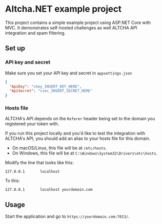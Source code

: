 # Altcha.NET example project

This project contains a simple example project using ASP.NET Core with MVC.
It demonstrates self-hosted challenges as well ALTCHA API integration and spam filtering.

## Set up

### API key and secret

Make sure you set your API key and secret in `appsettings.json`

```json
{
  "ApiKey": "ckey_INSERT_KEY_HERE",
  "ApiSecret": "csec_INSERT_SECRET_HERE"
}
```

### Hosts file

ALTCHA's API depends on the `Referer` header being set to the domain you registered your token with.

If you run this project locally and you'd like to test the integration with ALTCHA's API, you should add an alias to
your hosts file for this domain.

- On macOS/Linux, this file will be at `/etc/hosts`.
- On Windows, this file will be at `C:\Windows\System32\Drivers\etc\hosts`.

Modify the line that looks like this:

```
127.0.0.1       localhost
```

To this:

```
127.0.0.1       localhost yourdomain.com
```

## Usage
Start the application and go to `https://yourdomain.com:7013/`.